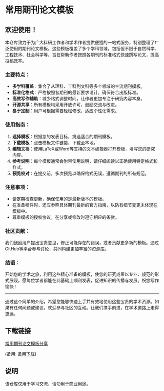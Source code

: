 # 常用期刊论文模板

## 欢迎使用！

本仓库致力于为广大科研工作者和学术作者提供便捷的一站式服务，特别整理了广泛使用的期刊论文模板。这些模板覆盖了多个学科领域，包括但不限于自然科学、工程技术、社会科学等，旨在帮助作者按照各期刊的标准格式快速撰写论文，提高投稿效率。

### 主要特点：

- **多学科覆盖**：集合了从理科、工科到文科等多个领域的主流期刊模板。
- **标准化格式**：严格按照各期刊的最新要求设计，确保符合出版标准。
- **高效写作辅助**：减少格式调整时间，让作者更加专注于研究内容本身。
- **开源共享**：所有模板均采用开放许可，鼓励交流与改进。
- **易于定制**：用户可根据需要轻松修改，适应个性化需求。

### 使用指南：

1. **选择模板**：根据您的发表目标，挑选适合的期刊模板。
2. **下载模板**：点击模板文件链接，下载至本地。
3. **编辑文档**：使用LaTeX或Word等支持的文本编辑器打开模板，填写您的研究内容。
4. **参考说明**：每个模板通常会附带使用说明，请仔细阅读以正确使用特定格式和样式。
5. **预览校对**：在提交前，多次预览以确保格式无误，遵循期刊的所有规范。

### 注意事项：

- 请定期检查更新，确保使用的是最新版本的模板。
- 在准备稿件时，还应参照具体期刊最新的官方指南，以防有细节变更未体现在模板中。
- 尊重模板的授权协议，在分享或修改时遵守相应的条款。

### 社区贡献：

我们鼓励用户提出宝贵意见，修正可能存在的错误，或者贡献更多新的模板。通过GitHub等平台参与讨论，共同构建更加丰富的资源库。

### 结语：

开始您的学术之旅，利用这些精心准备的模板，使您的研究成果以专业、规范的形式展现。愿每位学者都能在此基础上顺利发表，促进知识的传播与发展。祝您写作愉快！

---

通过这个简单的介绍，希望您能够快速上手并有效地使用这些宝贵的学术资源。如果有任何问题或建议，欢迎参与社区的互动。让我们携手前进，在学术道路上走得更远。

## 下载链接
[常用期刊论文模板分享](https://pan.quark.cn/s/697d6681c111) 

(备用: [备用下载](https://pan.baidu.com/s/14ZvC-L7ZdoZfVtXVnPC6EQ?pwd=1234))

## 说明

该仓库仅用于学习交流，请勿用于商业用途。
